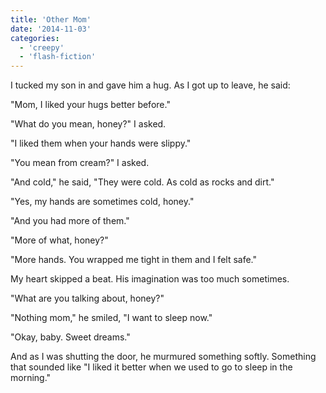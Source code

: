 ```yaml
---
title: 'Other Mom'
date: '2014-11-03'
categories:
  - 'creepy'
  - 'flash-fiction'
---
```


I tucked my son in and gave him a hug. As I got up to leave, he said:

<!-- truncate -->

"Mom, I liked your hugs better before."

"What do you mean, honey?" I asked.

"I liked them when your hands were slippy."

"You mean from cream?" I asked.

"And cold," he said, "They were cold. As cold as rocks and dirt."

"Yes, my hands are sometimes cold, honey."

"And you had more of them."

"More of what, honey?"

"More hands. You wrapped me tight in them and I felt safe."

My heart skipped a beat. His imagination was too much sometimes.

"What are you talking about, honey?"

"Nothing mom," he smiled, "I want to sleep now."

"Okay, baby. Sweet dreams."

And as I was shutting the door, he murmured something softly. Something that
sounded like "I liked it better when we used to go to sleep in the morning."

